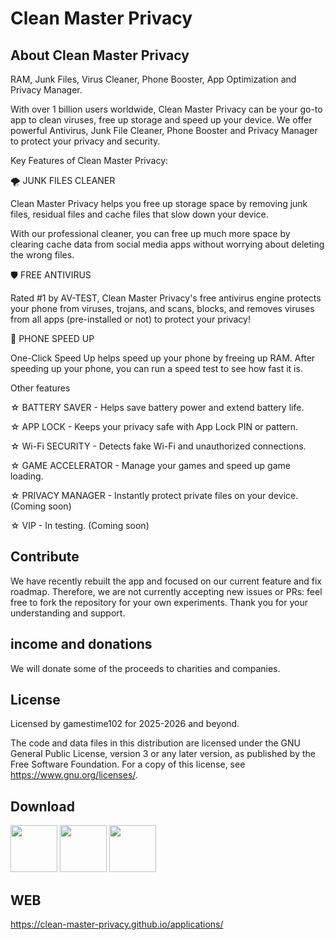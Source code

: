 # Clean Master Privacy

About Clean Master Privacy
--------------------------

RAM, Junk Files, Virus Cleaner, Phone Booster, App Optimization and Privacy Manager.

With over 1 billion users worldwide, Clean Master Privacy can be your go-to app to clean viruses, free up storage and speed up your device. We offer powerful Antivirus, Junk File Cleaner, Phone Booster and Privacy Manager to protect your privacy and security.

Key Features of Clean Master Privacy:

🌪️ JUNK FILES CLEANER

Clean Master Privacy helps you free up storage space by removing junk files, residual files and cache files that slow down your device.

With our professional cleaner, you can free up much more space by clearing cache data from social media apps without worrying about deleting the wrong files.

🛡️ FREE ANTIVIRUS

Rated #1 by AV-TEST, Clean Master Privacy's free antivirus engine protects your phone from viruses, trojans, and scans, blocks, and removes viruses from all apps (pre-installed or not) to protect your privacy!

🚀 PHONE SPEED UP

One-Click Speed ​​Up helps speed up your phone by freeing up RAM. After speeding up your phone, you can run a speed test to see how fast it is.

Other features

☆ BATTERY SAVER - Helps save battery power and extend battery life.

☆ APP LOCK - Keeps your privacy safe with App Lock PIN or pattern.

☆ Wi-Fi SECURITY - Detects fake Wi-Fi and unauthorized connections.

☆ GAME ACCELERATOR - Manage your games and speed up game loading.

☆ PRIVACY MANAGER - Instantly protect private files on your device. (Coming soon)

☆ VIP - In testing. (Coming soon)

Contribute
----------
We have recently rebuilt the app and focused on our current feature and fix roadmap. Therefore, we are not currently accepting new issues or PRs: feel free to fork the repository for your own experiments. Thank you for your understanding and support.

income and donations
--------------------
We will donate some of the proceeds to charities and companies.

License
-------
Licensed by gamestime102 for 2025-2026 and beyond.

The code and data files in this distribution are licensed under the GNU General Public License, version 3 or any later version, as published by the Free Software Foundation. For a copy of this license, see https://www.gnu.org/licenses/.

Download
--------
<img src="https://camo.githubusercontent.com/1c498046b5901ad8edbda2642aac002794df0c6f17aac9787f648bf776912914/68747470733a2f2f706c61792e676f6f676c652e636f6d2f696e746c2f656e5f75732f6261646765732f696d616765732f67656e657269632f656e5f62616467655f7765625f67656e657269632e706e67" height="75"> <img src="https://fdroid.gitlab.io/artwork/badge/get-it-on.png" height="75"> <img src="https://camo.githubusercontent.com/4ee6a99ce27de78bfc865ad3c266a2dddd8d0c35bccfccfcbdce85ca1a6864fd/68747470733a2f2f692e706f7374696d672e63632f6b58666279576a4c2f6765742d69742d6f6e2d6769746875622e706e67" height="75">

WEB
---
https://clean-master-privacy.github.io/applications/
